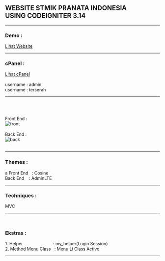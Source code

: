 <h2>WEBSITE STMIK PRANATA INDONESIA<br> USING CODEIGNITER 3.14</h2>
<hr>

<h3>Demo :</h3>
<a href="http://pranataindonesia.esy.es/" target="_blank">Lihat Website</a>
<hr>

<h3>cPanel :</h3>
<a href="http://pranataindonesia.esy.es/cpanel/" target="_blank">Lihat cPanel</a>
<br><br>
username : admin<br>
username : terserah<br>
<hr>
<br><br>

Front End : <br>
![front](https://cloud.githubusercontent.com/assets/13658670/26520179/e02c9dbe-42f7-11e7-85c9-25fff257892b.PNG) <br><br>
Back End : <br>
![back](https://cloud.githubusercontent.com/assets/13658670/26519977/3a6e4dd0-42f4-11e7-8fca-f113ebbcaefc.PNG) <br><br>
<hr>

<h3>Themes : </h3>a
Front End &nbsp;&nbsp;: Cosine
<br>
Back End &nbsp; &nbsp;: AdminLTE
<br>
<hr>

<h3>Techniques : </h3>MVC
<hr>&nbsp;

<h3>Ekstras : </h3>
1. Helper &nbsp; &nbsp; &nbsp; &nbsp; &nbsp; &nbsp; &nbsp; &nbsp; &nbsp; &nbsp; &nbsp; &nbsp;&nbsp;: my_helper(Login Session)
<br>
2. Method Menu Class &nbsp;&nbsp;: Menu Li Class Active
<hr>

